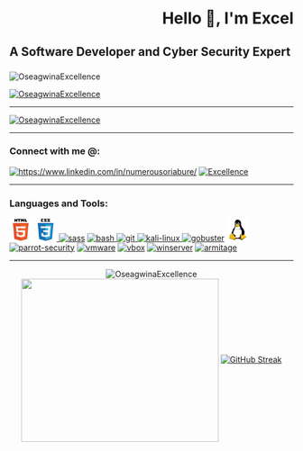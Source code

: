 <h1 align="end">Hello 👋, I'm Excel</h1>
<h2 align="start">A Software Developer and Cyber Security Expert</h2>

###
<p align="left"> <img src="https://komarev.com/ghpvc/?username=OseagwinaExcellence&label=Profile%20views&color=0e75b6&style=flat" alt="OseagwinaExcellence" /> </p>

<p align="left">
  <a href="https://github.com/ryo-ma/github-profile-trophy">
    <img src="https://github-profile-trophy.vercel.app/?username=OseagwinaExcellence" alt="OseagwinaExcellence" />
  </a>
</p>

<hr>
<p align="left"> <a href="https://x.com/Encrypt_Defi" target="_blank"> <img src="https://img.shields.io/twitter/follow/Encrypt_Defi?logo=twitter&style=for-the-badge/" alt="OseagwinaExcellence" /></a> </p>

 
<hr>
<h3 align="left">Connect with me @:</h3>
<p align="left">
<a href="https://www.linkedin.com/in/oseagwina-excellence-oseobulu-046204306/" target="_blank"><img align="center" src="https://raw.githubusercontent.com/rahuldkjain/github-profile-readme-generator/master/src/images/icons/Social/linked-in-alt.svg" alt="https://www.linkedin.com/in/numerousoriabure/" height="30" width="40" /></a>
  <a href="https://x.com/Encrypt_Defi" target="_blank"><img align="center" src="https://www.thinkdesignagency.co.uk/wp-content/uploads/2023/07/Twitter-rebrands-as-X.jpg" alt="Excellence" height="50" width="50" /></a>
</p>
<hr>
<h3 align="left">Languages and Tools:</h3>
<p align="left">
<a href="https://www.w3.org/html/"  rel="noreferrer"> <img src="https://raw.githubusercontent.com/devicons/devicon/master/icons/html5/html5-original-wordmark.svg" alt="html5" width="40" height="40" title="HTML"  target="_blank" /></a> <a href="https://www.w3schools.com/css/" rel="noreferrer"> <img src="https://raw.githubusercontent.com/devicons/devicon/master/icons/css3/css3-original-wordmark.svg" alt="css3" width="40" height="40"  target="_blank" title="CSS"/> </a> <a href="https://sass-lang.com/" target="_blank"><img src="https://avatars.githubusercontent.com/u/317889?s=280&v=4" alt="sass" title="SASS" width="40" height="40"></a> <a href="https://www.gnu.org/software/bash/" target="_blank" rel="noreferrer"> <img src="https://www.vectorlogo.zone/logos/gnu_bash/gnu_bash-icon.svg" alt="bash" width="40" height="40" title="Bash"  target="_blank" /> </a>  <a href="https://git-scm.com/" target="_blank" rel="noreferrer"> <img src="https://www.vectorlogo.zone/logos/git-scm/git-scm-icon.svg" alt="git" width="40" height="40" title="Git"  target="_blank" /> </a> <a href="https://www.kali.org/" rel="noreferrer"><img src="https://toppng.com/uploads/preview/kali-linux-logo-11562915225uyursxhbp6.png" alt="kali-linux" width="40px" height="40px" title="Kali Linux"/> <a href="https://www.kali.org/tools/gobuster/" target="_blank"><img src="https://encrypted-tbn0.gstatic.com/images?q=tbn:ANd9GcTjhC7RV8oLTimZlpaJ76iVybbe6FcKCbsF5Q&s" alt="gobuster" width="40px" height="40px" title="Gobuster"/></a> <a href="https://www.linux.org/" rel="noreferrer"> <img src="https://raw.githubusercontent.com/github/explore/refs/heads/main/topics/linux/linux.png" alt="linux" width="40" height="40" title="Linux"  target="_blank" /> </a> <a href="https://parrotsec.org/" target="_blank" rel="noreferrer"><img src="https://avatars.githubusercontent.com/u/8180780?s=200&v=4" title="Parrot Security" alt="parrot-security" width="40px" height="40px"/></a> <a href="https://www.vmware.com/"><img src="https://encrypted-tbn0.gstatic.com/images?q=tbn:ANd9GcTecHZN5KbzmQaEZfFBbbQRqkacZ3DckpRPVQ&s" alt="vmware" title="VMware Workstation" width="40px" height="40px"  target="_blank"/></a> <a href="https://www.virtualbox.org/" target="_blank"><img src="https://www.unixtutorial.org/images/software/virtualbox-logo.png" alt="vbox" title="VitrualBox" width="40px" height="40px"/></a> <a href="https://www.microsoft.com/en-us/windows-server" target="_blank"><img src="https://datascientest.com/en/files/2024/05/windows-server-datascientest.jpg" alt="winserver" title="Windows Server" width="70px" height="70px"/></a> <a href="https://www.kali.org/tools/armitage/"><img src="https://encrypted-tbn0.gstatic.com/images?q=tbn:ANd9GcRUapDKiKgnJ7hAiAUV78nOIepyVgchVK2EAA&s" alt="armitage" title="Armitage" width="40px" height="40px"  target="_blank" /></a> </p>
<hr>
<div align="center">
  <img  width="350px" height="280px" align="center" 
    src="https://github-readme-stats.vercel.app/api?username=OseagwinaExcellence&show_icons=true&locale=en&bg_color=000000&theme=dark" 
    alt="OseagwinaExcellence"/>
  <img align="center" src="https://github-readme-stats.vercel.app/api/top-langs?username=OseagwinaExcellence&locale=en&hide_title=false&layout=compact&card_width=320&langs_count=5&theme=dracula&hide_border=false&order=2&bg_color=000000"  width="350px" height="290px" />
  <a href="https://git.io/streak-stats">
    <img 
      src="https://streak-stats.demolab.com?user=OseagwinaExcellence&theme=dracula&background=000000" 
      alt="GitHub Streak"  width="350px" height="290px"  />
  </a>
</div>
